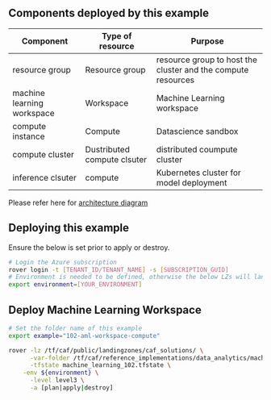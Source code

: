 ## Components deployed by this example

| Component                  | Type of resource            | Purpose                                                      |
|----------------------------|-----------------------------|--------------------------------------------------------------|
| resource group             | Resource group              | resource group to host the cluster and the compute resources |
| machine learning workspace | Workspace                   | Machine Learning workspace                                   |
| compute instance           | Compute                     | Datascience sandbox                                          |
| compute cluster            | Dustributed compute clsuter | distributed coumpute cluster                                 |
| inference clsuter          | compute                     | Kubernetes cluster for model deployment                      |

Please refer here for [architecture diagram](https://github.com/aztfmod/landingzone_data_analytics/tree/0.4/examples/machine_learning)

## Deploying this example

Ensure the below is set prior to apply or destroy.

```bash
# Login the Azure subscription
rover login -t [TENANT_ID/TENANT_NAME] -s [SUBSCRIPTION_GUID]
# Environment is needed to be defined, otherwise the below LZs will land into sandpit which someone else is working on
export environment=[YOUR_ENVIRONMENT]
```

## Deploy Machine Learning Workspace

```bash
# Set the folder name of this example
export example="102-aml-workspace-compute"

rover -lz /tf/caf/public/landingzones/caf_solutions/ \
      -var-folder /tf/caf/reference_implementations/data_analytics/machine_learning/${example} \
      -tfstate machine_learning_102.tfstate \
	-env ${environment} \
      -level level3 \
      -a [plan|apply|destroy]
```